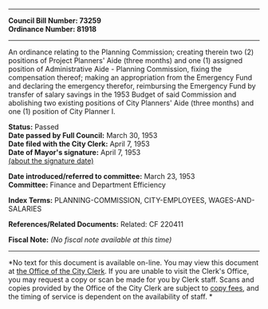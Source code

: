 * * * * *  
  
**Council Bill Number: [](#h0)[](#h2)73259**   
**Ordinance Number: 81918**  
  
* * * * *  
  
An ordinance relating to the Planning Commission; creating therein two (2) positions of Project Planners' Aide (three months) and one (1) assigned position of Administrative Aide - Planning Commission, fixing the compensation thereof; making an appropriation from the Emergency Fund and declaring the emergency therefor, reimbursing the Emergency Fund by transfer of salary savings in the 1953 Budget of said Commission and abolishing two existing positions of City Planners' Aide (three months) and one (1) position of City Planner I.  
  
**Status:** Passed   
**Date passed by Full Council:** March 30, 1953   
**Date filed with the City Clerk:** April 7, 1953   
**Date of Mayor's signature:** April 7, 1953   
[(about the signature date)](/~public/approvaldate.htm)   
  
  
**Date introduced/referred to committee:** March 23, 1953   
**Committee:** Finance and Department Efficiency   
  
**Index Terms:** PLANNING-COMMISSION, CITY-EMPLOYEES, WAGES-AND-SALARIES  
  
**References/Related Documents:** Related: CF 220411  
  
**Fiscal Note:** *(No fiscal note available at this time)*  
  
* * * * *  
  
*No text for this document is available on-line. You may view this document at [the Office of the City Clerk](http://www.seattle.gov/leg/clerk/contactUs.htm). If you are unable to visit the Clerk's Office, you may request a copy or scan be made for you by Clerk staff. Scans and copies provided by the Office of the City Clerk are subject to [copy fees](http://clerk.seattle.gov/~public/clerkfees.htm), and the timing of service is dependent on the availability of staff. *  
  
  
